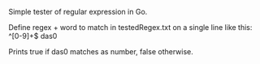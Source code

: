Simple tester of regular expression in Go.

Define regex + word to match in testedRegex.txt on a single line like this:
^[0-9]+$ das0

Prints true if das0 matches as number, false otherwise.